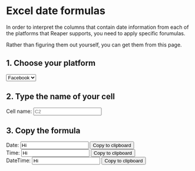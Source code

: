 # Excel date formulas

In order to interpret the columns that contain date information from each of the platforms that Reaper supports, you need to apply specific forumulas.

Rather than figuring them out yourself, you can get them from this page.

## 1. Choose your platform

<select id='platform' onchange='calcFormula()'>
  <option value="DATE(MID(%%,1,4),MID(%%,6,2),MID(%%,9,2))|TIME(MID(%%,12,2),MID(%%,15,2),MID(%%,18,2))">Facebook</option>
  <option value="DATE(MID(%%,27,4),MONTH(DATEVALUE(MID(%%,5,3)&1)),MID(%%,9,2))|TIME(MID(%%,12,2),MID(%%,15,2),MID(%%,18,2))">Twitter</option>
  <option value="(((%%/60)/60)/24)+DATE(1970,1,1)|(%%/86400)+25569">Reddit</option>
  <option value="DATE(MID(%%,1,4),MID(%%,6,2),MID(%%,9,2))|TIME(MID(%%,12,2),MID(%%,15,2),MID(%%,18,2))">YouTube</option>
  <option value="DATE(MID(%%,1,4),MID(%%,6,2),MID(%%,9,2))|TIME(MID(%%,12,2),MID(%%,15,2),MID(%%,18,2))">Tumblr</option>
</select>

## 2. Type the name of your cell
Cell name: <input type="text" placeholder='C2' id='cell' onkeyup='calcFormula()'>

## 3. Copy the formula


Date: <input type='text' id='date' value='Hi'> <button onclick='copy(date)'>Copy to clipboard</button><br>
Time: <input type='text' id='time' value='Hi'> <button onclick='copy(time)'>Copy to clipboard</button><br>
DateTime: <input type='text' id='datetime' value='Hi'> <button onclick='copy(datetime)'>Copy to clipboard</button>

<script>
var platform = document.getElementById('platform');
var cell = document.getElementById('cell');
var date = document.getElementById('date');
var time = document.getElementById('time');
var datetime = document.getElementById('datetime');

function copy(element) {
    element.select();
    document.execCommand("Copy");
}

function calcFormula() {
    var valSplit = platform.options[platform.selectedIndex].value.split("|")
    date.value = '=' + valSplit[0].replace(/%%/g, cell.value);
    time.value = '=' + valSplit[1].replace(/%%/g, cell.value);
    datetime.value = valSplit[0].replace(/%%/g, cell.value) + " + " + valSplit[1].replace(/%%/g, cell.value);
}
calcFormula();
</script>
